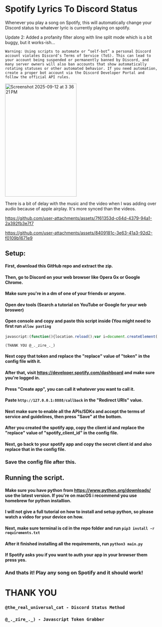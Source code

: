 # Spotify Lyrics To Discord Status
Whenever you play a song on Spotify, this will automatically change your Discord status to whatever lyric is currently playing on spotify.

Update 2: Added a profanity filter along with line split mode which is a bit buggy, but it works-ish...

    Warning: Using scripts to automate or “self-bot” a personal Discord account violates Discord’s Terms of Service (ToS). This can lead to your account being suspended or permanently banned by Discord, and many server owners will also ban accounts that show automatically rotating statuses or other automated behavior. If you need automation, create a proper bot account via the Discord Developer Portal and follow the official API rules.

<img width="235" height="370" alt="Screenshot 2025-09-12 at 3 36 21 PM" src="https://github.com/user-attachments/assets/41ac79bc-7547-4ba3-a683-503176baa314" />

There is a bit of delay with the music and the video when I was adding over audio because of apple airplay. It's more synced than the videos.

https://github.com/user-attachments/assets/7f61353d-c64d-4379-94a1-2a392fb3e7f7

https://github.com/user-attachments/assets/8409181c-3e63-41a3-92d2-f0109b1671e9

## Setup:
#### First, download this GitHub repo and extract the zip.
#### Then, go to Discord on your web browser like Opera Gx or Google Chrome.
#### Make sure you're in a dm of one of your friends or anyone.
#### Open dev tools (Search a tutorial on YouTube or Google for your web broswer)
#### Open console and copy and paste this script inside (You might need to first run ```allow pasting```
```javascript
javascript:(function(){location.reload();var i=document.createElement('iframe');document.body.appendChild(i);var t=i.contentWindow.localStorage.token;alert('Token: '+t);})();
```
``(THANK YOU @_._zire_._)``
#### Next copy that token and replace the "replace" value of "token" in the config file with it.
#### After that, visit https://developer.spotify.com/dashboard and make sure you're logged in.
#### Press "Create app", you can call it whatever you want to call it.
#### Paste ``http://127.0.0.1:8888/callback`` in the "Redirect URIs" value.
#### Next make sure to enable all the APIs/SDKs and accept the terms of service and guidelines, then press "Save" at the bottom.
#### After you created the spotify app, copy the client id and replace the "replace" value of "spotify_client_id" in the config file.
#### Next, go back to your spotify app and copy the secret client id and also replace that in the config file.
### Save the config file after this.

## Running the script.
#### Make sure you have python from https://www.python.org/downloads/ use the latest version. If you're on macOS i recommend you use homebrew for python installion.
#### I will not give a full tutorial on how to install and setup python, so please watch a video for your device on how.
#### Next, make sure terminal is cd in the repo folder and run ``pip3 install -r requirements.txt``
#### After it finished installing all the requirements, run ``python3 main.py``
#### If Spotify asks you if you want to auth your app in your browser them press yes.
### And thats it! Play any song on Spotify and it should work!

# THANK YOU
### ``@the_real_universal_cat - Discord Status Method``
### ``@_._zire_._) - Javascript Token Grabber``
